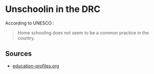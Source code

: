 # Unschoolin in the DRC

According to UNESCO :

> Home schooling does not seem to be a common practice in the country.

## Sources

* [education-profiles.org](https://education-profiles.org/fr/afrique-sub-saharienne/republique-democratique-du-congo/~acteurs-non-etatiques-dans-leducation)
